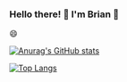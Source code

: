 ### Hello there! :wave: I'm Brian :partying_face:
😄

[![Anurag's GitHub stats](https://github-readme-stats.vercel.app/api?username=BriAnWuu&count_private=true&show_icons=true&theme=transparent)](https://github.com/anuraghazra/github-readme-stats)

[![Top Langs](https://github-readme-stats.vercel.app/api/top-langs/?username=BriAnWuu&layout=compact)](https://github.com/anuraghazra/github-readme-stats)
